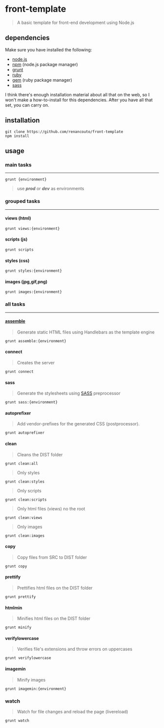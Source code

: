 # front-template
> A basic template for front-end development using Node.js

## dependencies
Make sure you have installed the following:
* [node.js](http://nodejs.org/)
* [npm](http://nodejs.org/) (node.js package manager)
* [grunt](http://gruntjs.com/)
* [ruby](http://www.ruby-lang.org/)
* [gem](http://rubygems.org/) (ruby package manager)
* [sass](http://sass-lang.com/)

I think there's enough installation material about all that on the web, so I won't make a how-to-install for this dependencies. After you have all that set, you can carry on.

## installation
```shell
git clone https://github.com/renancouto/front-template
npm install
```

## usage

### main tasks
--------------

```shell
grunt {environment}
```
> use ***prod*** or ***dev*** as environments

### grouped tasks
-----------------

#### views (html)
```shell
grunt views:{environment}
```

#### scripts (js)
```shell
grunt scripts
```

#### styles (css)
```shell
grunt styles:{environment}
```

#### images (jpg,gif,png)
```shell
grunt images:{environment}
```

### all tasks
-------------

#### [assemble](http://assemble.io/)
> Generate static HTML files using Handlebars as the template engine

```shell
grunt assemble:{environment}
```

#### connect
> Creates the server

```shell
grunt connect
```

#### sass
> Generate the stylesheets using [SASS](http://sass-lang.com/) preprocessor

```shell
grunt sass:{environment}
```

#### autoprefixer
> Add vendor-prefixes for the generated CSS (postprocessor).

```shell
grunt autoprefixer
```

#### clean
> Cleans the DIST folder
```shell
grunt clean:all
```

> Only styles
```shell
grunt clean:styles
```

> Only scripts
```shell
grunt clean:scripts
```

> Only html files (views) no the root
```shell
grunt clean:views
```

> Only images
```shell
grunt clean:images
```

#### copy
> Copy files from SRC to DIST folder
```shell
grunt copy
```

#### prettify
> Prettifies html files on the DIST folder
```shell
grunt prettify
```

#### htmlmin
> Minifies html files on the DIST folder
```shell
grunt minify
```

#### verifylowercase
> Verifies file's extensions and throw errors on uppercases
```shell
grunt verifylowercase
```

#### imagemin
> Minify images
```shell
grunt imagemin:{environment}
```

### watch
> Watch for file changes and reload the page (livereload)
```shell
grunt watch
```
